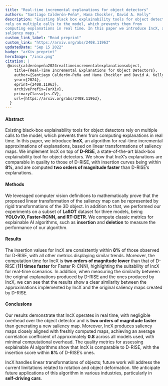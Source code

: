 ```yaml
---
title: "Real-time incremental explanations for object detectors"
authors: "Santiago Calderón-Peña*, Hana Chockler, David A. Kelly"
description: "Existing black box explainability tools for object detectors
rely on multiple calls to the model, which prevents them from
computing explanations in real time. In this paper we introduce IncX, an algorithm for real-time incremental approximations of explanations, based on linear transformations of
saliency maps."
custom_link_label: "Read preprint"
custom_link: "https://arxiv.org/abs/2408.11963"
updatedDate: "Sep 15 2022"
badge: "arXiv preprint"
heroImage: "/incx.png"
citation: |
 @misc{calderónpeña2024realtimeincrementalexplanationsobject,
    title={Real-Time Incremental Explanations for Object Detectors}, 
    author={Santiago Calderón-Peña and Hana Chockler and David A. Kelly},
    year={2024},
    eprint={2408.11963},
    archivePrefix={arXiv},
    primaryClass={cs.CV},
    url={https://arxiv.org/abs/2408.11963}, 
  }
---
```


<h4>Abstract</h4>  
<p>Existing black-box explainability tools for object detectors rely on multiple calls to the model, which prevents them from computing explanations in real time. In this paper, we introduce <strong>IncX</strong>, an algorithm for real-time incremental approximations of explanations, based on linear transformations of saliency maps. We implement IncX on top of <strong>D-RISE</strong>, a state-of-the-art black-box explainability tool for object detectors. We show that IncX’s explanations are comparable in quality to those of D-RISE, with insertion curves being within <strong>8%</strong>, and are computed <strong>two orders of magnitude faster</strong> than D-RISE’s explanations.</p>

<h4>Methods</h4>  
<p>We leveraged computer vision definitions to mathematically prove that the proposed linear transformation of the saliency map can be represented by rigid transformations of the 3D object. In addition to that, we performed our experiments on a subset of <strong>LaSOT</strong> dataset for three models, being <strong>YOLOv10, Faster-RCNN, and RT-DETR</strong>. We compute classic metrics for explainable AI algorithms, such as <strong>insertion</strong> and <strong>deletion</strong> to measure the performance of our algorithm.</p>

<h4>Results</h4>  
<p>The insertion values for IncX are consistently within <strong>8%</strong> of those observed for D-RISE, with all other metrics displaying similar trends. Moreover, the computation time for IncX is <strong>two orders of magnitude lower</strong> than that of D-RISE (<strong>111 times faster</strong> for Faster R-CNN), highlighting the suitability of IncX for real-time scenarios. In addition, when measuring the similarity between the original explanations produced by D-RISE and the ones produced by IncX, we can see that the results show a clear similarity between the approximations implemented by IncX and the original saliency maps created by D-RISE.</p>

<h4>Conclusions</h4>  
<p>Our results demonstrate that IncX operates in real time, with negligible overhead over the object detector and is <strong>two orders of magnitude faster</strong> than generating a new saliency map. Moreover, IncX produces saliency maps closely aligned with freshly computed maps, achieving an average correlation coefficient of approximately <strong>0.8</strong> across all models used, with minimal computational overhead. The quality metrics for assessing explainable AI algorithms show that IncX is comparable to D-RISE, with the insertion score within <strong>8%</strong> of D-RISE’s ones.</p>  
<p>IncX handles linear transformations of objects; future work will address the current limitations related to rotation and object deformation. We anticipate future applications of this algorithm in various industries, particularly in <strong>self-driving cars</strong>.</p>